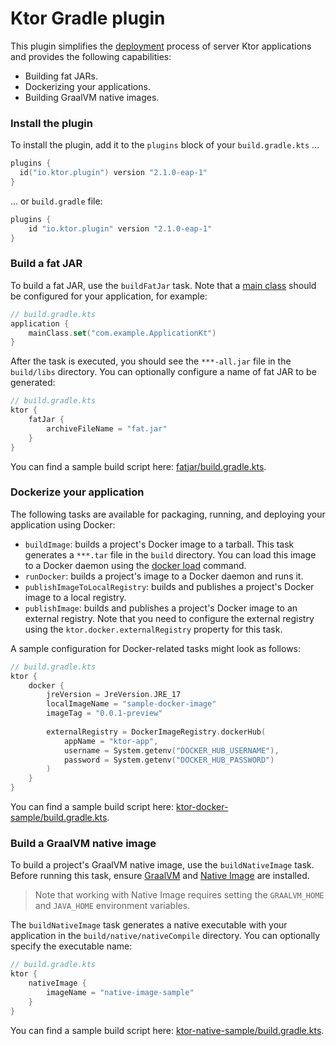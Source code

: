 # Ktor Gradle plugin

This plugin simplifies the [deployment](https://ktor.io/docs/deploy.html) process of server Ktor applications and provides the following capabilities:
- Building fat JARs.
- Dockerizing your applications. 
- Building GraalVM native images.


### Install the plugin

To install the plugin, add it to the `plugins` block of your `build.gradle.kts` ...

```kotlin
plugins {
  id("io.ktor.plugin") version "2.1.0-eap-1"
}
```

... or `build.gradle` file:

```groovy
plugins {
    id "io.ktor.plugin" version "2.1.0-eap-1"
}
```

### Build a fat JAR

To build a fat JAR, use the `buildFatJar` task. Note that a [main class](https://ktor.io/docs/server-dependencies.html#create-entry-point) should be configured for your application, for example:

```kotlin
// build.gradle.kts
application {
    mainClass.set("com.example.ApplicationKt")
}
```
After the task is executed, you should see the `***-all.jar` file in the `build/libs` directory.
You can optionally configure a name of fat JAR to be generated:

```kotlin
// build.gradle.kts
ktor {
    fatJar {
        archiveFileName = "fat.jar"
    }
}
```

You can find a sample build script here: [fatjar/build.gradle.kts](samples/fatjar/build.gradle.kts).

### Dockerize your application

The following tasks are available for packaging, running, and deploying your application using Docker:
- `buildImage`: builds a project's Docker image to a tarball. This task generates a `***.tar` file in the `build` directory. You can load this image to a Docker daemon using the [docker load](https://docs.docker.com/engine/reference/commandline/load/) command.
- `runDocker`: builds a project's image to a Docker daemon and runs it.
- `publishImageToLocalRegistry`: builds and publishes a project's Docker image to a local registry.
- `publishImage`: builds and publishes a project's Docker image to an external registry. Note that you need to configure the external registry using the `ktor.docker.externalRegistry` property for this task.

A sample configuration for Docker-related tasks might look as follows:
```kotlin
// build.gradle.kts
ktor {
    docker {
        jreVersion = JreVersion.JRE_17
        localImageName = "sample-docker-image"
        imageTag = "0.0.1-preview"
        
        externalRegistry = DockerImageRegistry.dockerHub(
            appName = "ktor-app",
            username = System.getenv("DOCKER_HUB_USERNAME"),
            password = System.getenv("DOCKER_HUB_PASSWORD")
        )
    }
}
```

You can find a sample build script here: [ktor-docker-sample/build.gradle.kts](samples/ktor-docker-sample/build.gradle.kts).


### Build a GraalVM native image

To build a project's GraalVM native image, use the `buildNativeImage` task. Before running this task, ensure [GraalVM](https://www.graalvm.org/docs/getting-started/) and [Native Image](https://www.graalvm.org/reference-manual/native-image/) are installed.

> Note that working with Native Image requires setting the `GRAALVM_HOME` and `JAVA_HOME` environment variables.

The `buildNativeImage` task generates a native executable with your application in the `build/native/nativeCompile` directory. You can optionally specify the executable name:

```kotlin
// build.gradle.kts
ktor {
    nativeImage {
        imageName = "native-image-sample"
    }
}
```

You can find a sample build script here: [ktor-native-sample/build.gradle.kts](samples/ktor-native-sample/build.gradle.kts).